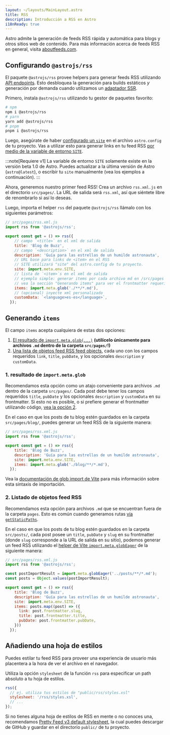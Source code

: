 ```yaml
---
layout: ~/layouts/MainLayout.astro
title: RSS
description: Introducción a RSS en Astro
i18nReady: true
---
```


Astro admite la generación de feeds RSS rápida y automática para blogs y otros sitios web de contenido. Para más información acerca de feeds RSS en general, visita [aboutfeeds.com](https://aboutfeeds.com/).

## Configurando `@astrojs/rss`

El paquete `@astrojs/rss` provee helpers para generar feeds RSS utilizando [API endpoints](/es/core-concepts/astro-pages/#páginas-no-html). Esto desbloquea la generación para builds estáticos _y_ generación por demanda cuando utilizamos un [adaptador SSR](/es/guides/server-side-rendering/#habilitando-ssr-en-su-proyecto).

Primero, instala `@astrojs/rss` utilizando tu gestor de paquetes favorito:

```bash
# npm
npm i @astrojs/rss
# yarn
yarn add @astrojs/rss
# pnpm
pnpm i @astrojs/rss
```

Luego, asegúrate de haber [configurado un `site`](/es/reference/configuration-reference/#site) en el archivo `astro.config` de tu proyecto. Vas a utilizar esto para generar links en tu feed RSS [por medio de la variable de entorno `SITE`](/es/guides/environment-variables/#variables-de-entorno-predeterminadas).

:::note[Requiere v1]
La variable de entorno `SITE` solamente existe en la versión beta 1.0 de Astro. Puedes actualizar a la última versión de Astro (`astro@latest`), o escribir tu `site` manualmente (vea los ejemplos a continuación).
:::

Ahora, generemos nuestro primer feed RSS! Crea un archivo `rss.xml.js` en el directorio `src/pages/`. La URL de salida será `rss.xml`, así que siéntete libre de renombrarlo si así lo deseas.

Luego, importa el helper `rss` del paquete `@astrojs/rss` llámalo con los siguientes parámetros:

```js
// src/pages/rss.xml.js
import rss from '@astrojs/rss';

export const get = () => rss({
    // campo `<title>` en el xml de salida
    title: 'Blog de Buzz',
    // campo `<description>` en el xml de salida
    description: 'Guía para las estrellas de un humilde astronauta',
    // URL base para links de <item> en el RSS
    // SITE utilizará "site" del astro.config de tu proyecto.
    site: import.meta.env.SITE,
    // lista de `<item>`s en el xml de salida
    // ejemplo simple: generar items por cada archivo md en /src/pages
    // vea la sección "Generando items" para ver el frontmatter requerido y casos de uso avanzados
    items: import.meta.glob('./**/*.md'),
    // (opcional) inyecte xml personalizado
    customData: `<language>es-es</language>`,
  });
```

## Generando `items`

El campo `items` acepta cualquiera de estas dos opciones:

1. [El resultado de `import.meta.glob(...)`](#1-resultado-de-importmetaglob) **(utilícelo únicamente para archivos `.md` dentro de la carpeta `src/pages/`!)**
2. [Una lista de objetos feed RSS feed objects](#2-listado-de-objetos-feed-rss), cada uno con los campos requeridos `link`, `title`, `pubDate`, y los opcionales `description` y `customData`.

### 1. resultado de `import.meta.glob`

Recomendamos esta opción como un atajo conveniente para archivos `.md` dentro de la carpeta `src/pages/`. Cada post debe tener los campos requeridos `title`, `pubDate` y los opcionales `description` y `customData` en su frontmatter. Si esto no es posible, o si prefiere generar el frontmatter utilizando código, [vea la opción 2](#2-listado-de-objetos-feed-rss).

En el caso en que los posts de tu blog estén guardados en la carpeta `src/pages/blog/`, puedes generar un feed RSS de la siguiente manera:

```js
// src/pages/rss.xml.js
import rss from '@astrojs/rss';

export const get = () => rss({
    title: 'Blog de Buzz',
    description: 'Guía para las estrellas de un humilde astronauta',
    site: import.meta.env.SITE,
    items: import.meta.glob('./blog/**/*.md'),
  });
```

Vea la [documentación de glob import de Vite](https://vitejs.dev/guide/features.html#glob-import) para más información sobre esta sintaxis de importación.

### 2. Listado de objetos feed RSS

Recomendamos esta opción para archivos `.md` que se encuentran fuera de la carpeta `pages`. Esto es común cuando generamos rutas [vía `getStaticPaths`](/es/reference/api-reference/#getstaticpaths).

En el caso en que los posts de tu blog estén guardados en la carpeta `src/posts/`, cada post posee un `title`, `pubDate` y `slug` en su frontmatter (donde `slug` corresponde a la URL de salida en su sitio), podemos generar un feed RSS utilizando el [helper de Vite `import.meta.globEager`](https://vitejs.dev/guide/features.html#glob-import) de la siguiente manera:

```js
// src/pages/rss.xml.js
import rss from '@astrojs/rss';

const postImportResult = import.meta.globEager('../posts/**/*.md');
const posts = Object.values(postImportResult);

export const get = () => rss({
    title: 'Blog de Buzz',
    description: 'Guía para las estrellas de un humilde astronauta',
    site: import.meta.env.SITE,
    items: posts.map((post) => ({
      link: post.frontmatter.slug,
      title: post.frontmatter.title,
      pubDate: post.frontmatter.pubDate,
    }))
  });
```

## Añadiendo una hoja de estilos

Puedes estilar tu feed RSS para proveer una experiencia de usuario más placentera a la hora de ver el archivo en el navegador.

Utiliza la opción `stylesheet` de la función `rss` para especificar un path absoluto a tu hoja de estilos.

```js
rss({
  // ej. utiliza tus estilos de "public/rss/styles.xsl"
  stylesheet: '/rss/styles.xsl',
  // ...
});
```

Si no tienes alguna hoja de estilos de RSS en mente o no conoces una, recomendamos [Pretty Feed v3 default stylesheet](https://github.com/genmon/aboutfeeds/blob/main/tools/pretty-feed-v3.xsl), la cual puedes descargar de GitHub y guardar en el directorio `public/` de tu proyecto.
